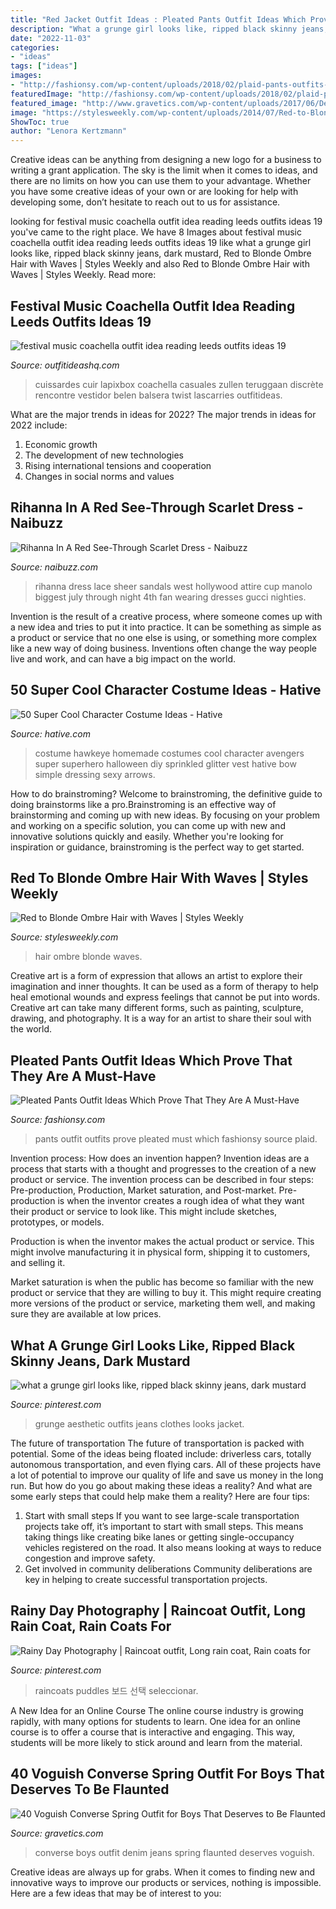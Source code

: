 ```yaml
---
title: "Red Jacket Outfit Ideas : Pleated Pants Outfit Ideas Which Prove That They Are A Must-have"
description: "What a grunge girl looks like, ripped black skinny jeans, dark mustard"
date: "2022-11-03"
categories:
- "ideas"
tags: ["ideas"]
images:
- "http://fashionsy.com/wp-content/uploads/2018/02/plaid-pants-outfits-6-.jpg"
featuredImage: "http://fashionsy.com/wp-content/uploads/2018/02/plaid-pants-outfits-6-.jpg"
featured_image: "http://www.gravetics.com/wp-content/uploads/2017/06/Denim-Shirt-With-Jeans-And-White-Converse.jpg"
image: "https://stylesweekly.com/wp-content/uploads/2014/07/Red-to-Blonde-Ombre-Hair-with-Waves1.jpg"
ShowToc: true
author: "Lenora Kertzmann"
---
```



Creative ideas can be anything from designing a new logo for a business to writing a grant application. The sky is the limit when it comes to ideas, and there are no limits on how you can use them to your advantage. Whether you have some creative ideas of your own or are looking for help with developing some, don’t hesitate to reach out to us for assistance.

	

		
looking for festival music coachella outfit idea reading leeds outfits ideas 19 you've came to the right place. We have 8 Images about festival music coachella outfit idea reading leeds outfits ideas 19 like what a grunge girl looks like, ripped black skinny jeans, dark mustard, Red to Blonde Ombre Hair with Waves | Styles Weekly and also Red to Blonde Ombre Hair with Waves | Styles Weekly. Read more:
		
    
## Festival Music Coachella Outfit Idea Reading Leeds Outfits Ideas 19

<img loading=lazy src="https://outfitideashq.com/wp-content/uploads/2014/12/festival-music-coachella-outfit-idea-reading-leeds-outfits-ideas-19.jpg" onerror="this.onerror=null;this.src='https://tse1.mm.bing.net/th?id=OIP.G5RVWcibifAw29PQtZoLfQDIEs&amp;pid=15.1';" alt="festival music coachella outfit idea reading leeds outfits ideas 19">

_Source: outfitideashq.com_

>cuissardes cuir lapixbox coachella casuales zullen teruggaan discrète rencontre vestidor belen balsera twist lascarries outfitideas. 

	

What are the major trends in ideas for 2022?
The major trends in ideas for 2022 include: 
1. Economic growth 
2. The development of new technologies 
3. Rising international tensions and cooperation 
4. Changes in social norms and values 

    
## Rihanna In A Red See-Through Scarlet Dress - Naibuzz

<img loading=lazy src="http://naibuzz.com/wp-content/uploads/2014/07/article-2681749-1F697C8700000578-661_634x1065.jpg" onerror="this.onerror=null;this.src='https://tse4.mm.bing.net/th?id=OIP.cDmc9kv8cxhHEs2-qVQvKgHaMc&amp;pid=15.1';" alt="Rihanna In A Red See-Through Scarlet Dress - Naibuzz">

_Source: naibuzz.com_

>rihanna dress lace sheer sandals west hollywood attire cup manolo biggest july through night 4th fan wearing dresses gucci nighties. 

	

Invention is the result of a creative process, where someone comes up with a new idea and tries to put it into practice. It can be something as simple as a product or service that no one else is using, or something more complex like a new way of doing business. Inventions often change the way people live and work, and can have a big impact on the world.

    
## 50 Super Cool Character Costume Ideas - Hative

<img loading=lazy src="https://hative.com/wp-content/uploads/2014/10/super-cool-costume-ideas/10-homemade-hawkeye-costume.jpg" onerror="this.onerror=null;this.src='https://tse3.mm.bing.net/th?id=OIP.qDukFPy1sEzK_sTSee0YMwHaLG&amp;pid=15.1';" alt="50 Super Cool Character Costume Ideas - Hative">

_Source: hative.com_

>costume hawkeye homemade costumes cool character avengers super superhero halloween diy sprinkled glitter vest hative bow simple dressing sexy arrows. 

	

How to do brainstroming?
Welcome to brainstroming, the definitive guide to doing brainstorms like a pro.Brainstroming is an effective way of brainstorming and coming up with new ideas. By focusing on your problem and working on a specific solution, you can come up with new and innovative solutions quickly and easily. Whether you're looking for inspiration or guidance, brainstroming is the perfect way to get started.

    
## Red To Blonde Ombre Hair With Waves | Styles Weekly

<img loading=lazy src="https://stylesweekly.com/wp-content/uploads/2014/07/Red-to-Blonde-Ombre-Hair-with-Waves1.jpg" onerror="this.onerror=null;this.src='https://tse4.mm.bing.net/th?id=OIP.mlbsb--R39YzYHjLHHCvcwHaLH&amp;pid=15.1';" alt="Red to Blonde Ombre Hair with Waves | Styles Weekly">

_Source: stylesweekly.com_

>hair ombre blonde waves. 

	

Creative art is a form of expression that allows an artist to explore their imagination and inner thoughts. It can be used as a form of therapy to help heal emotional wounds and express feelings that cannot be put into words. Creative art can take many different forms, such as painting, sculpture, drawing, and photography. It is a way for an artist to share their soul with the world.

    
## Pleated Pants Outfit Ideas Which Prove That They Are A Must-Have

<img loading=lazy src="http://fashionsy.com/wp-content/uploads/2018/02/plaid-pants-outfits-6-.jpg" onerror="this.onerror=null;this.src='https://tse3.mm.bing.net/th?id=OIP.1cxMRvoIdGJnMDP-4e8gYgHaL0&amp;pid=15.1';" alt="Pleated Pants Outfit Ideas Which Prove That They Are A Must-Have">

_Source: fashionsy.com_

>pants outfit outfits prove pleated must which fashionsy source plaid. 

	

Invention process: How does an invention happen?
Invention ideas are a process that starts with a thought and progresses to the creation of a new product or service. The invention process can be described in four steps: Pre-production, Production, Market saturation, and Post-market.
Pre-production is when the inventor creates a rough idea of what they want their product or service to look like. This might include sketches, prototypes, or models.

Production is when the inventor makes the actual product or service. This might involve manufacturing it in physical form, shipping it to customers, and selling it.

Market saturation is when the public has become so familiar with the new product or service that they are willing to buy it. This might require creating more versions of the product or service, marketing them well, and making sure they are available at low prices.

    
## What A Grunge Girl Looks Like, Ripped Black Skinny Jeans, Dark Mustard

<img loading=lazy src="https://i.pinimg.com/736x/1f/f8/1a/1ff81a15b371756eaaed8ac3764d8b92.jpg" onerror="this.onerror=null;this.src='https://tse1.mm.bing.net/th?id=OIP.sfO3euuWWlG0UwYcpGa1qQHaJ4&amp;pid=15.1';" alt="what a grunge girl looks like, ripped black skinny jeans, dark mustard">

_Source: pinterest.com_

>grunge aesthetic outfits jeans clothes looks jacket. 

	

The future of transportation
The future of transportation is packed with potential. Some of the ideas being floated include: driverless cars, totally autonomous transportation, and even flying cars. All of these projects have a lot of potential to improve our quality of life and save us money in the long run. But how do you go about making these ideas a reality? And what are some early steps that could help make them a reality? Here are four tips: 
1. Start with small steps 
If you want to see large-scale transportation projects take off, it’s important to start with small steps. This means taking things like creating bike lanes or getting single-occupancy vehicles registered on the road. It also means looking at ways to reduce congestion and improve safety. 
2. Get involved in community deliberations 
Community deliberations are key in helping to create successful transportation projects.

    
## Rainy Day Photography | Raincoat Outfit, Long Rain Coat, Rain Coats For

<img loading=lazy src="https://i.pinimg.com/736x/66/25/96/662596f59b700e5779815596e6e350c5.jpg" onerror="this.onerror=null;this.src='https://tse2.mm.bing.net/th?id=OIP.D3wKp4yaHMac4aBMAgEgHgHaLH&amp;pid=15.1';" alt="Rainy Day Photography | Raincoat outfit, Long rain coat, Rain coats for">

_Source: pinterest.com_

>raincoats puddles 보드 선택 seleccionar. 

	

A New Idea for an Online Course
The online course industry is growing rapidly, with many options for students to learn. One idea for an online course is to offer a course that is interactive and engaging. This way, students will be more likely to stick around and learn from the material.

    
## 40 Voguish Converse Spring Outfit For Boys That Deserves To Be Flaunted

<img loading=lazy src="http://www.gravetics.com/wp-content/uploads/2017/06/Denim-Shirt-With-Jeans-And-White-Converse.jpg" onerror="this.onerror=null;this.src='https://tse2.mm.bing.net/th?id=OIP.x32tb4-i_EtrUrCRvh9iaQHaIO&amp;pid=15.1';" alt="40 Voguish Converse Spring Outfit for Boys That Deserves to Be Flaunted">

_Source: gravetics.com_

>converse boys outfit denim jeans spring flaunted deserves voguish. 

	

Creative ideas are always up for grabs. When it comes to finding new and innovative ways to improve our products or services, nothing is impossible. Here are a few ideas that may be of interest to you: 

